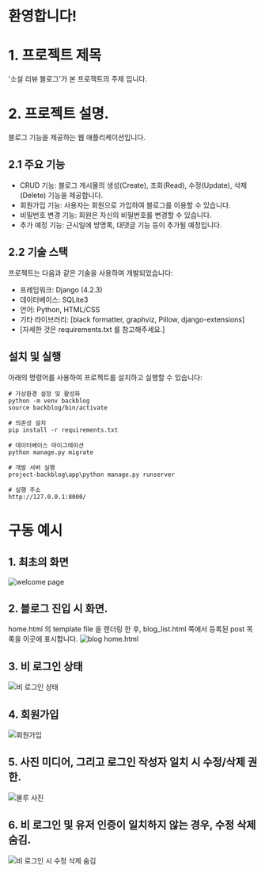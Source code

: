 # 환영합니다!

# 1. 프로젝트 제목
'소설 리뷰 블로그'가 본 프로젝트의 주제 입니다.

# 2. 프로젝트 설명.
블로그 기능을 제공하는 웹 애플리케이션입니다.

## 2.1 주요 기능

- CRUD 기능: 블로그 게시물의 생성(Create), 조회(Read), 수정(Update), 삭제(Delete) 기능을 제공합니다.
- 회원가입 기능: 사용자는 회원으로 가입하여 블로그를 이용할 수 있습니다.
- 비밀번호 변경 기능: 회원은 자신의 비밀번호를 변경할 수 있습니다.
- 추가 예정 기능: 근시일에 방명록, 대댓글 기능 등이 추가될 예정입니다.

## 2.2 기술 스택

프로젝트는 다음과 같은 기술을 사용하여 개발되었습니다:

- 프레임워크: Django (4.2.3)
- 데이터베이스: SQLite3
- 언어: Python, HTML/CSS
- 기타 라이브러리: [black formatter, graphviz, Pillow, django-extensions]
- [자세한 것은 requirements.txt 를 참고해주세요.]
## 설치 및 실행

아래의 명령어를 사용하여 프로젝트를 설치하고 실행할 수 있습니다:

```windows powershell 기준
# 가상환경 설정 및 활성화
python -m venv backblog
source backblog/bin/activate

# 의존성 설치
pip install -r requirements.txt

# 데이터베이스 마이그레이션
python manage.py migrate

# 개발 서버 실행
project-backblog\app\python manage.py runserver

# 실행 주소
http://127.0.0.1:8000/
```
# 구동 예시
## 1. 최초의 화면
![welcome page](app/a.png)

## 2. 블로그 진입 시 화면.
home.html 의 template file 을 렌더링 한 후, blog_list.html 쪽에서 등록된 post 목록을 이곳에 표시합니다.
![blog home.html](app/b.png)

## 3. 비 로그인 상태
![비 로그인 상태](app/d.png)

## 4. 회원가입
![회원가입](app/e.png)

## 5. 사진 미디어, 그리고 로그인 작성자 일치 시 수정/삭제 권한.
![몰루 사진](app/c.png)

## 6. 비 로그인 및 유저 인증이 일치하지 않는 경우, 수정 삭제 숨김.
![비 로그인 시 수정 삭제 숨김](app/f.png)


